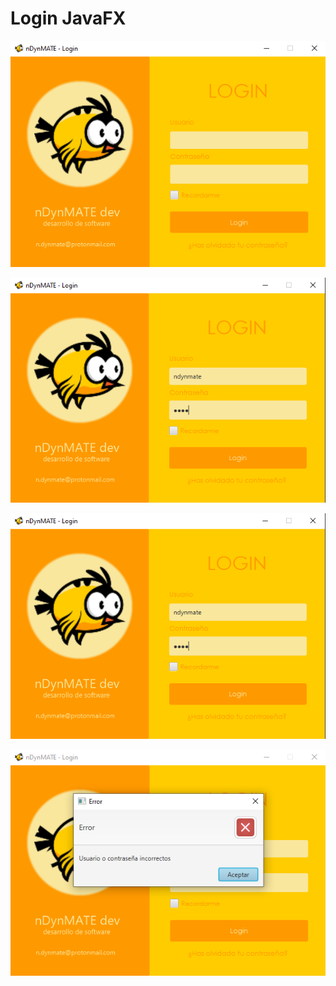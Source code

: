 # Login JavaFX

![image](https://github.com/czujko/DisenoLogin/blob/master/src/main/resources/images/Capturas/Captura%20de%20pantalla%202021-11-12%20144333.png)

![image](https://github.com/czujko/DisenoLogin/blob/master/src/main/resources/images/Capturas/Captura%20de%20pantalla%202021-11-12%20144445.png)

![image](https://github.com/czujko/DisenoLogin/blob/master/src/main/resources/images/Capturas/Captura%20de%20pantalla%202021-11-12%20144445.png)

![image](https://github.com/czujko/DisenoLogin/blob/master/src/main/resources/images/Capturas/Captura%20de%20pantalla%202021-11-12%20144541.png)